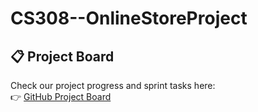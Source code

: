 # CS308--OnlineStoreProject
## 📋 Project Board
Check our project progress and sprint tasks here:  
👉 [GitHub Project Board]([https://github.com/yourusername/yourrepo/projects/1](https://github.com/yagmurgcm/CS308--OnlineStoreProject/projects?query=is%3Aopen))
